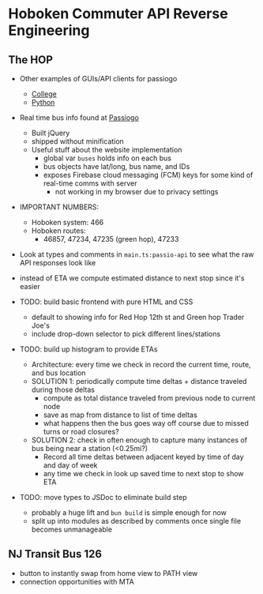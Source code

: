 # Hoboken Commuter API Reverse Engineering

## The HOP

- Other examples of GUIs/API clients for passiogo
  - [College](https://nihal-pinto.github.io/Passio-STAY/)
  - [Python](https://github.com/athuler/PassioGo)
- Real time bus info found at [Passiogo](https://hoboken.passiogo.com/)
  - Built jQuery
  - shipped without minification
  - Useful stuff about the website implementation
    - global var `buses` holds info on each bus
    - bus objects have lat/long, bus name, and IDs
    - exposes Firebase cloud messaging (FCM) keys for some kind of real-time comms with server
      - not working in my browser due to privacy settings
- IMPORTANT NUMBERS:
  - Hoboken system: 466
  - Hoboken routes:
    - 46857, 47234, 47235 (green hop), 47233
- Look at types and comments in `main.ts:passio-api` to see what the raw API responses look like
- instead of ETA we compute estimated distance to next stop since it's easier

- TODO: build basic frontend with pure HTML and CSS
  - default to showing info for Red Hop 12th st and Green hop Trader Joe's
  - include drop-down selector to pick different lines/stations
- TODO: build up histogram to provide ETAs
  - Architecture: every time we check in record the current time, route, and bus location
  - SOLUTION 1: periodically compute time deltas + distance traveled during those deltas
    - compute as total distance traveled from previous node to current node
    - save as map from distance to list of time deltas
    - what happens then the bus goes way off course due to missed turns or road closures?
  - SOLUTION 2: check in often enough to capture many instances of bus being near a station (<0.25mi?)
    - Record all time deltas between adjacent keyed by time of day and day of week
    - any time we check in look up saved time to next stop to show ETA
- TODO: move types to JSDoc to eliminate build step
  - probably a huge lift and `bun build` is simple enough for now
  - split up into modules as described by comments once single file becomes unmanageable

## NJ Transit Bus 126

- button to instantly swap from home view to PATH view
- connection opportunities with MTA
